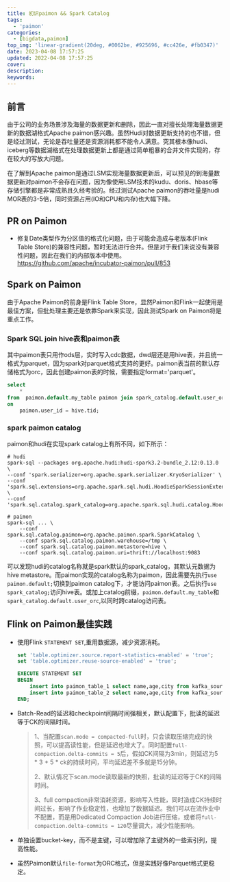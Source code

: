 ```yaml
---
title: 初识paimon && Spark Catalog
tags:
  - 'paimon'
categories:
  - [bigdata,paimon]
top_img: 'linear-gradient(20deg, #0062be, #925696, #cc426e, #fb0347)'
date: 2023-04-08 17:57:25
updated: 2022-04-08 17:57:25
cover:
description:
keywords:
---
```


## 前言

由于公司的业务场景涉及海量的数据更新和删除，因此一直对擅长处理海量数据更新的数据湖格式Apache paimon感兴趣。虽然Hudi对数据更新支持的也不错，但是经过测试，无论是吞吐量还是资源消耗都不能令人满意。究其根本像hudi、iceberg等数据湖格式在处理数据更新上都是通过简单粗暴的合并文件实现的，存在较大的写放大问题。

在了解到Apache paimon是通过LSM实现海量数据更新后，可以预见的到海量数据更新对paimon不会存在问题，因为像使用LSM技术的kudu、doris、hbase等存储引擎都是非常成熟且久经考验的。经过测试Apache paimon的吞吐量是hudi MOR表的3-5倍，同时资源占用(IO和CPU和内存)也大幅下降。

## PR on Paimon

- 修复Date类型作为分区值的格式化问题，由于可能会造成与老版本(Flink Table Store)的兼容性问题，暂时无法进行合并。但是对于我们来说没有兼容性问题，因此在我们的内部版本中使用。https://github.com/apache/incubator-paimon/pull/853

## Spark on Paimon

由于Apache Paimon的前身是Flink Table Store，显然Paimon和Flink一起使用是最佳方案，但批处理主要还是依靠Spark来实现，因此测试Spark on Paimon将是重点工作。



### Spark SQL join hive表和paimon表

其中paimon表只用作ods层，实时写入cdc数据，dwd层还是用hive表，并且统一格式为parquet，因为spark对parquet格式支持的更好。paimon表当前的默认存储格式为orc，因此创建paimon表的时候，需要指定format='parquet'。

```sql
select 
    * 
from  paimon.default.my_table paimon join spark_catalog.default.user_orc hive
on
    paimon.user_id = hive.tid;
```

### spark paimon catalog

paimon和hudi在实现spark catalog上有所不同，如下所示：

```shell
# hudi
spark-sql --packages org.apache.hudi:hudi-spark3.2-bundle_2.12:0.13.0 \
--conf 'spark.serializer=org.apache.spark.serializer.KryoSerializer' \
--conf 'spark.sql.extensions=org.apache.spark.sql.hudi.HoodieSparkSessionExtension' \
--conf 'spark.sql.catalog.spark_catalog=org.apache.spark.sql.hudi.catalog.HoodieCatalog'

# paimon
spark-sql ... \
    --conf spark.sql.catalog.paimon=org.apache.paimon.spark.SparkCatalog \
    --conf spark.sql.catalog.paimon.warehouse=/tmp \
    --conf spark.sql.catalog.paimon.metastore=hive \
    --conf spark.sql.catalog.paimon.uri=thrift://localhost:9083
```

可以发现hudi的catalog名称就是spark默认的spark_catalog，其默认元数据为hive metastore。而paimon实现的catalog名称为paimon，因此需要先执行`use paimon.default;`切换到paimon catalog下，才能访问paimon表。之后执行`use spark_catalog;`访问hive表。或加上catalog前缀，`paimon.default.my_table`和`spark_catalog.default.user_orc`,以同时跨catalog访问表。



## Flink on Paimon最佳实践

- 使用Flink `STATEMENT SET`,重用数据源，减少资源消耗。

  ```sql
  set 'table.optimizer.source.report-statistics-enabled' = 'true';
  set 'table.optimizer.reuse-source-enabled' = 'true';
  
  EXECUTE STATEMENT SET
  BEGIN
      insert into paimon_table_1 select name,age,city from kafka_source_1;
      insert into paimon_table_2 select name,age,city from kafka_source_1;
  END;
  ```

- Batch-Read的延迟和checkpoint间隔时间强相关，默认配置下，批读的延迟等于CK的间隔时间。

  > 1、当配置`scan.mode = compacted-full`时，只会读取压缩完成的快照，可以提高读性能，但是延迟也增大了。同时配置`full-compaction.delta-commits = 5`后，假如CK间隔为3min，则延迟为5 * 3 + 5 * ck的持续时间，平均延迟差不多就是15分钟。
  >
  > 2、默认情况下scan.mode读取最新的快照，批读的延迟等于CK的间隔时间。
  >
  > 3、full compaction非常消耗资源，影响写入性能，同时造成CK持续时间过长，影响了作业稳定性，也增加了数据延迟。我们可以在流作业中不配置，而是用Dedicated Compaction Job进行压缩，或者将`full-compaction.delta-commits = 120`尽量调大，减少性能影响。

- 单独设置bucket-key，而不是主键，可以增加除了主键外的一些索引列，提高性能。

- 虽然Paimon默认`file-format`为ORC格式，但是实践好像Parquet格式更稳定。

  